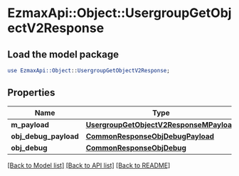 # EzmaxApi::Object::UsergroupGetObjectV2Response

## Load the model package
```perl
use EzmaxApi::Object::UsergroupGetObjectV2Response;
```

## Properties
Name | Type | Description | Notes
------------ | ------------- | ------------- | -------------
**m_payload** | [**UsergroupGetObjectV2ResponseMPayload**](UsergroupGetObjectV2ResponseMPayload.md) |  | 
**obj_debug_payload** | [**CommonResponseObjDebugPayload**](CommonResponseObjDebugPayload.md) |  | [optional] 
**obj_debug** | [**CommonResponseObjDebug**](CommonResponseObjDebug.md) |  | [optional] 

[[Back to Model list]](../README.md#documentation-for-models) [[Back to API list]](../README.md#documentation-for-api-endpoints) [[Back to README]](../README.md)


